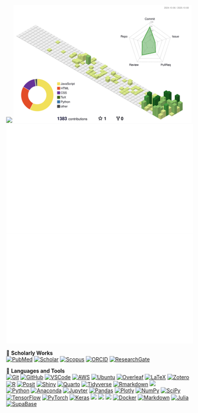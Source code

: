 <img src="https://spotify-github-profile.kittinanx.com/api/view?uid=1241595878&cover_image=true&theme=default&show_offline=false&background_color=#ffffff&interchange=true&bar_color=53b14f&bar_color_cover=false" width="240" />  <img src="./profile-3d-contrib/profile-green-animate.svg" width="480" />
![](https://raw.githubusercontent.com/jacobkmcpherson/github-stats/master/generated/overview.svg)
![](https://raw.githubusercontent.com/jacobkmcpherson/github-stats/master/generated/languages.svg)  
<!--- ![Snake animation](https://raw.githubusercontent.com/JACOBKMCPHERSON/JACOBKMCPHERSON/output/github-snake.svg) -->

🔬 **Scholarly Works**  
[![PubMed](https://img.shields.io/badge/PubMed-2C5981?logo=PubMed&logoColor=white)](https://www.ncbi.nlm.nih.gov/myncbi/1XeOuqmaFjg5z/bibliography/public/)
[![Scholar](https://img.shields.io/badge/Google%20Scholar-4285F4?logo=google-scholar&logoColor=white)](https://scholar.google.com/citations?user=MsZPCoIAAAAJ)
[![Scopus](https://img.shields.io/badge/Scopus-22a6b3?logo=Elsevier&logoColor=white)](https://www.scopus.com/authid/detail.uri?authorId=57204192355)
[![ORCID](https://img.shields.io/badge/ORCID-21B324?logo=orcid&logoColor=white)](https://orcid.org/0000-0001-5486-4945)
[![ResearchGate](https://img.shields.io/badge/ResearchGate-00CCBB?logo=researchgate&logoColor=white)](https://www.researchgate.net/profile/Jacob-Mcpherson)  

🔨 **Languages and Tools**  
[![Git](https://img.shields.io/badge/git-%23F05033.svg?logo=git&logoColor=white)](https://git-scm.com/)
[![GitHub](https://img.shields.io/badge/GitHub-100000?logo=github&logoColor=white)](https://github.com/)
[![VSCode](https://img.shields.io/badge/vs%20code-007ACC?logo=visual%20studio%20code&logoColor=white)](https://code.visualstudio.com/)
[![AWS](https://img.shields.io/badge/AWS-%23FF9900.svg?logo=amazon-aws&logoColor=white)](https://aws.amazon.com/)
[![Ubuntu](https://img.shields.io/badge/Ubuntu-E95420?logo=ubuntu&logoColor=white)](https://www.ubuntu.com)
[![Overleaf](https://img.shields.io/badge/Overleaf-47A141?logo=overleaf&logoColor=white)](https://www.overleaf.com/)
[![LaTeX](https://img.shields.io/badge/latex-%23008080.svg?logo=latex&logoColor=white)](https://www.latex-project.org/)
[![Zotero](https://img.shields.io/badge/zotero-CC2936.svg?logo=zotero&logoColor=white)](https://www.zotero.org/)
[![R](https://img.shields.io/badge/r-%23276DC3.svg?logo=R&logoColor=white)](https://www.r-project.org/)
[![Posit](https://img.shields.io/badge/RStudio-75AADB?logo=R&rstudio&logoColor=white)](https://posit.co/)
[![Shiny](https://img.shields.io/badge/Shiny-%23276DC3.svg?logo=r&logoColor=white)](https://shiny.posit.co/)
[![Quarto](https://img.shields.io/badge/Quarto-%23004D7A.svg?logo=r&quarto&logoColor=white)](https://quarto.org)
[![Tidyverse](https://img.shields.io/badge/tidyverse-%231A162D.svg?logo=R&logoColor=white)](https://www.tidyverse.org/)
[![Rmarkdown](https://img.shields.io/badge/R%20Markdown-%23276DC3.svg?logo=r&logoColor=white)](https://rmarkdown.rstudio.com/)
[![](https://img.shields.io/badge/ggplot2-%232A81CB.svg?logo=r&logoColor=white)](https://CRAN.R-project.org/package=ggplot2)<br>
[![Python](https://img.shields.io/badge/python-3670A0?logo=python&logoColor=ffdd54)](https://www.python.org/)
[![Anaconda](https://img.shields.io/badge/Anaconda-%2344A833.svg?logo=anaconda&logoColor=white)](https://www.anaconda.com/)
[![Jupyter](https://img.shields.io/badge/Jupyter-Orange?logo=jupyter&logoColor=white)](https://jupyter.org/)
[![Pandas](https://img.shields.io/badge/pandas-%23150458.svg?logo=pandas&logoColor=white)](https://pandas.pydata.org) 
[![Plotly](https://img.shields.io/badge/Plotly-%233F4F75.svg?logo=plotly&logoColor=white)](https://plotly.com)
[![NumPy](https://img.shields.io/badge/numpy-%23013243.svg?logo=numpy&logoColor=white)](https://numpy.org)
[![SciPy](https://img.shields.io/badge/SciPy-%230C55A5.svg?logo=scipy&logoColor=%white)](https://scipy.org/)
[![TensorFlow](https://img.shields.io/badge/TensorFlow-%23FF6F00.svg?logo=TensorFlow&logoColor=white)](https://www.tensorflow.org)
[![PyTorch](https://img.shields.io/badge/PyTorch-%23EE4C2C.svg?logo=PyTorch&logoColor=white)](https://pytorch.org)
[![Keras](https://img.shields.io/badge/Keras-%23D00000.svg?logo=Keras&logoColor=white)](https://keras.io)
[![](https://img.shields.io/badge/matplotlib-224499?logo=matplotlib&logoColor=white)](https://matplotlib.org/)
[![](https://img.shields.io/badge/seaborn-377EB8?logo=seaborn&logoColor=white)](https://seaborn.pydata.org/)
[![](https://img.shields.io/badge/scikit-learn-F7931E?logo=scikit-learn&logoColor=white)](https://scikit-learn.org/)
[![Docker](https://img.shields.io/badge/docker-%230db7ed.svg?logo=docker&logoColor=white)](https://www.docker.com/)
[![Markdown](https://img.shields.io/badge/markdown-%23000000.svg?logo=markdown&logoColor=white)](https://www.markdownguide.org/)
[![Julia](https://img.shields.io/badge/-Julia-9558B2?logo=julia&logoColor=white)](https://julialang.org/)
[![SupaBase](https://img.shields.io/badge/Supabase-3ECF8E?logo=supabase&logoColor=white)](https://supabase.com/)

<!--
[![](https://img.shields.io/badge/colorspace-%233B8EA5?logo=R&logoColor=white)](https://CRAN.R-project.org/package=colorspace)
[![](https://img.shields.io/badge/viridis-%236C9E3F?logo=R&logoColor=white)](https://CRAN.R-project.org/package=viridis)
[![](https://img.shields.io/badge/RColorBrewer-%234D8DC9?logo=R&logoColor=white)](https://CRAN.R-project.org/package=RColorBrewer)
[![](https://img.shields.io/badge/paletteer-%237F4FC6?logo=R&logoColor=white)](https://CRAN.R-project.org/package=paletteer)
[![](https://img.shields.io/badge/scico-%23008B8B?logo=R&logoColor=white)](https://CRAN.R-project.org/package=scico)
[![](https://img.shields.io/badge/wesanderson-%23C77CFF?logo=R&logoColor=white)](https://CRAN.R-project.org/package=wesanderson)
[![](https://img.shields.io/badge/ggthemes-%23616161?logo=R&logoColor=white)](https://CRAN.R-project.org/package=ggthemes)
[![](https://img.shields.io/badge/ggrepel-%23E76F51?logo=R&logoColor=white)](https://CRAN.R-project.org/package=ggrepel)
[![](https://img.shields.io/badge/patchwork-%232A9D8F?logo=R&logoColor=white)](https://CRAN.R-project.org/package=patchwork)
[![](https://img.shields.io/badge/cowplot-%238D99AE?logo=R&logoColor=white)](https://CRAN.R-project.org/package=cowplot)
[![](https://img.shields.io/badge/ggtext-%235C6BC0?logo=R&logoColor=white)](https://CRAN.R-project.org/package=ggtext)
[![](https://img.shields.io/badge/ggforce-%23F4A261?logo=R&logoColor=white)](https://CRAN.R-project.org/package=ggforce)
[![](https://img.shields.io/badge/ggraph-%239C27B0?logo=R&logoColor=white)](https://CRAN.R-project.org/package=ggraph)
[![](https://img.shields.io/badge/highcharter-%230069B4?logo=R&logoColor=white)](https://CRAN.R-project.org/package=highcharter)
[![](https://img.shields.io/badge/echarts4r-%23D61F1F?logo=R&logoColor=white)](https://CRAN.R-project.org/package=echarts4r)
[![](https://img.shields.io/badge/sf-%23007ACC?logo=R&logoColor=white)](https://CRAN.R-project.org/package=sf)
[![](https://img.shields.io/badge/tmap-%23537A8B?logo=R&logoColor=white)](https://CRAN.R-project.org/package=tmap)
[![](https://img.shields.io/badge/leaflet-%23328F5B?logo=R&logoColor=white)](https://CRAN.R-project.org/package=leaflet)
[![](https://img.shields.io/badge/tibble-%233C1F7D.svg?logo=R&tibble&logoColor=white)](https://CRAN.R-project.org/package=tibble)
[![](https://img.shields.io/badge/dplyr-%231DAF31.svg?logo=R&dplyr&logoColor=white)](https://CRAN.R-project.org/package=dplyr)
[![](https://img.shields.io/badge/rlang-%23E01E30.svg?logo=R&rlang&logoColor=white)](https://CRAN.R-project.org/package=rlang)
[![](https://img.shields.io/badge/lifecycle-%23EAB030.svg?logo=R&lifecycle&logoColor=white)](https://CRAN.R-project.org/package=lifecycle)
[![](https://img.shields.io/badge/cli-%230090D1.svg?logo=R&cli&logoColor=white)](https://CRAN.R-project.org/package=cli)
[![](https://img.shields.io/badge/purrr-%2371A8FF.svg?logo=R&purrr&logoColor=white)](https://CRAN.R-project.org/package=purrr)
[![](https://img.shields.io/badge/glue-%237F4FC6.svg?logo=R&glue&logoColor=white)](https://CRAN.R-project.org/package=glue)
[![](https://img.shields.io/badge/curl-%23F1502F.svg?logo=R&curl&logoColor=white)](https://CRAN.R-project.org/package=curl)
[![](https://img.shields.io/badge/readr-%233B9EDE.svg?logo=R&readr&logoColor=white)](https://CRAN.R-project.org/package=readr)
[![](https://img.shields.io/badge/vctrs-%23FF7F0E.svg?logo=R&vctrs&logoColor=white)](https://CRAN.R-project.org/package=vctrs)
[![](https://img.shields.io/badge/scales-%23681DFF.svg?logo=R&scales&logoColor=white)](https://CRAN.R-project.org/package=scales)
[![](https://img.shields.io/badge/jsonlite-%23E377C2.svg?logo=R&jsonlite&logoColor=white)](https://CRAN.R-project.org/package=jsonlite)
[![](https://img.shields.io/badge/testthat-%2393930B.svg?logo=R&testthat&logoColor=white)](https://CRAN.R-project.org/package=testthat)
[![](https://img.shields.io/badge/readxl-%23449968.svg?logo=R&readxl&logoColor=white)](https://CRAN.R-project.org/package=readxl)
[![](https://img.shields.io/badge/tidyr-%23D62728.svg?logo=R&tidyr&logoColor=white)](https://CRAN.R-project.org/package=tidyr)
[![](https://img.shields.io/badge/ragg-%23BCBD22.svg?logo=R&ragg&logoColor=white)](https://CRAN.R-project.org/package=ragg)
[![](https://img.shields.io/badge/xfun-%2317BECF.svg?logo=R&xfun&logoColor=white)](https://CRAN.R-project.org/package=xfun)
[![](https://img.shields.io/badge/waldo-%230DB14B.svg?logo=R&waldo&logoColor=white)](https://CRAN.R-project.org/package=waldo)
[![](https://img.shields.io/badge/stringr-%23478CBF.svg?logo=R&stringr&logoColor=white)](https://CRAN.R-project.org/package=stringr)
[![](https://img.shields.io/badge/magrittr-%23FF4B00.svg?logo=R&magrittr&logoColor=white)](https://CRAN.R-project.org/package=magrittr)
[![](https://img.shields.io/badge/pillar-%237F3C8D.svg?logo=R&pillar&logoColor=white)](https://CRAN.R-project.org/package=pillar)
[![](https://img.shields.io/badge/fansi-%2364B5F6.svg?logo=R&fansi&logoColor=white)](https://CRAN.R-project.org/package=fansi)
[![](https://img.shields.io/badge/ellipsis-%23E64A19.svg?logo=R&ellipsis&logoColor=white)](https://CRAN.R-project.org/package=ellipsis)
[![](https://img.shields.io/badge/withr-%2331A354.svg?logo=R&withr&logoColor=white)](https://CRAN.R-project.org/package=withr)
[![](https://img.shields.io/badge/callr-%2360056D.svg?logo=R&callr&logoColor=white)](https://CRAN.R-project.org/package=callr)
[![](https://img.shields.io/badge/MASS-%23007ACC.svg?logo=R&logoColor=white)](https://CRAN.R-project.org/package=MASS)
[![](https://img.shields.io/badge/knitr-%23FFB300.svg?logo=R&knitr&logoColor=white)](https://CRAN.R-project.org/package=knitr)
[![](https://img.shields.io/badge/Matrix-%231C75BC.svg?logo=R&Matrix&logoColor=white)](https://CRAN.R-project.org/package=Matrix)

[![](https://img.shields.io/badge/xarray-DC0000?logo=Python&logoColor=white)](http://xarray.pydata.org/)
[![](https://img.shields.io/badge/dask-F16824?logo=Python&logoColor=white)](https://dask.org/)
[![](https://img.shields.io/badge/Pillow-B19CD9?logo=Python&logoColor=white)](https://python-pillow.org/)
[![](https://img.shields.io/badge/sympy-3B5526?logo=Python&logoColor=white)](https://www.sympy.org/)
[![](https://img.shields.io/badge/statsmodels-005C5C?logo=Python&logoColor=white)](https://www.statsmodels.org/)
[![](https://img.shields.io/badge/networkx-107895?logo=Python&logoColor=white)](https://networkx.org/)
[![](https://img.shields.io/badge/joblib-B8860B?logo=Python&logoColor=white)](https://joblib.readthedocs.io/)
[![](https://img.shields.io/badge/numba-FF6600?logo=Python&logoColor=white)](https://numba.pydata.org/)
[![](https://img.shields.io/badge/bokeh-E76F51?logo=Bokeh&logoColor=white)](https://bokeh.org/)
[![](https://img.shields.io/badge/holoviews-1A759F?logo=Python&logoColor=white)](https://holoviews.org/)
[![](https://img.shields.io/badge/altair-FF4C4C?logo=Altair&logoColor=white)](https://altair-viz.github.io/)
[![](https://img.shields.io/badge/plotnine-0C55A5?logo=Python&logoColor=white)](https://plotnine.org/)
[![](https://img.shields.io/badge/mayavi-7B68EE?logo=Python&logoColor=white)](https://docs.enthought.com/mayavi/mayavi/)
[![](https://img.shields.io/badge/xgboost-FF6600?logo=Python&logoColor=white)](https://xgboost.readthedocs.io/)
[![](https://img.shields.io/badge/lightgbm-008000?logo=Python&logoColor=white)](https://lightgbm.readthedocs.io/)
[![](https://img.shields.io/badge/catboost-AA336A?logo=Python&logoColor=white)](https://catboost.ai/)
[![](https://img.shields.io/badge/transformers-FFB000?logo=huggingface&logoColor=white)](https://huggingface.co/docs/transformers)
[![](https://img.shields.io/badge/spacy-09A3D5?logo=spacy&logoColor=white)](https://spacy.io/)
[![](https://img.shields.io/badge/requests-0A66C2?logo=Python&logoColor=white)](https://requests.readthedocs.io/)
[![](https://img.shields.io/badge/httpx-4E89AE?logo=Python&logoColor=white)](https://www.python-httpx.org/)
[![](https://img.shields.io/badge/beautifulsoup4-8A2BE2?logo=Python&logoColor=white)](https://www.crummy.com/software/BeautifulSoup/)
[![](https://img.shields.io/badge/lxml-006400?logo=Python&logoColor=white)](https://lxml.de/)
[![](https://img.shields.io/badge/fastapi-009688?logo=fastapi&logoColor=white)](https://fastapi.tiangolo.com/)
[![](https://img.shields.io/badge/sqlalchemy-4B275F?logo=Python&logoColor=white)](https://www.sqlalchemy.org/)
[![](https://img.shields.io/badge/h5py-005B96?logo=Python&logoColor=white)](https://www.h5py.org/)
[![](https://img.shields.io/badge/pyarrow-F4A300?logo=Apache&logoColor=white)](https://arrow.apache.org/docs/python/)
[![](https://img.shields.io/badge/openpyxl-217346?logo=Python&logoColor=white)](https://openpyxl.readthedocs.io/)
[![](https://img.shields.io/badge/pyyaml-FFD43B?logo=Python&logoColor=black)](https://pyyaml.org/)
[![](https://img.shields.io/badge/tqdm-3E8E7E?logo=Python&logoColor=white)](https://tqdm.github.io/)
[![](https://img.shields.io/badge/loguru-C41E3A?logo=Python&logoColor=white)](https://loguru.readthedocs.io/)
[![](https://img.shields.io/badge/pathlib-5A5A5A?logo=Python&logoColor=white)](https://docs.python.org/3/library/pathlib.html)
[![](https://img.shields.io/badge/pytest-B23A48?logo=pytest&logoColor=white)](https://docs.pytest.org/)
[![](https://img.shields.io/badge/pydantic-FF6F00?logo=Python&logoColor=white)](https://docs.pydantic.dev/)

[![amsmath](https://img.shields.io/badge/amsmath-2C5981?logo=LaTeX&logoColor=white)](https://ctan.org/pkg/amsmath)
[![amssymb](https://img.shields.io/badge/amssymb-2C5981?logo=LaTeX&logoColor=white)](https://ctan.org/pkg/amsfonts)
[![geometry](https://img.shields.io/badge/geometry-2C5981?logo=LaTeX&logoColor=white)](https://ctan.org/pkg/geometry)
[![graphicx](https://img.shields.io/badge/graphicx-2C5981?logo=LaTeX&logoColor=white)](https://ctan.org/pkg/graphicx)
[![hyperref](https://img.shields.io/badge/hyperref-2C5981?logo=LaTeX&logoColor=white)](https://ctan.org/pkg/hyperref)
[![xcolor](https://img.shields.io/badge/xcolor-2C5981?logo=LaTeX&logoColor=white)](https://ctan.org/pkg/xcolor)
[![tikz/pgf](https://img.shields.io/badge/tikz%2Fpgf-2C5981?logo=LaTeX&logoColor=white)](https://ctan.org/pkg/pgf)
[![babel](https://img.shields.io/badge/babel-2C5981?logo=LaTeX&logoColor=white)](https://ctan.org/pkg/babel)
[![fontenc](https://img.shields.io/badge/fontenc-2C5981?logo=LaTeX&logoColor=white)](https://ctan.org/pkg/fontenc)
[![inputenc](https://img.shields.io/badge/inputenc-2C5981?logo=LaTeX&logoColor=white)](https://ctan.org/pkg/inputenc)
[![csquotes](https://img.shields.io/badge/csquotes-2C5981?logo=LaTeX&logoColor=white)](https://ctan.org/pkg/csquotes)
[![biblatex](https://img.shields.io/badge/biblatex-2C5981?logo=LaTeX&logoColor=white)](https://ctan.org/pkg/biblatex)
[![natbib](https://img.shields.io/badge/natbib-2C5981?logo=LaTeX&logoColor=white)](https://ctan.org/pkg/natbib)
[![booktabs](https://img.shields.io/badge/booktabs-2C5981?logo=LaTeX&logoColor=white)](https://ctan.org/pkg/booktabs)
[![array](https://img.shields.io/badge/array-2C5981?logo=LaTeX&logoColor=white)](https://ctan.org/pkg/array)
[![fancyhdr](https://img.shields.io/badge/fancyhdr-2C5981?logo=LaTeX&logoColor=white)](https://ctan.org/pkg/fancyhdr)
[![titlesec](https://img.shields.io/badge/titlesec-2C5981?logo=LaTeX&logoColor=white)](https://ctan.org/pkg/titlesec)
[![microtype](https://img.shields.io/badge/microtype-2C5981?logo=LaTeX&logoColor=white)](https://ctan.org/pkg/microtype)
[![siunitx](https://img.shields.io/badge/siunitx-2C5981?logo=LaTeX&logoColor=white)](https://ctan.org/pkg/siunitx)
[![cleveref](https://img.shields.io/badge/cleveref-2C5981?logo=LaTeX&logoColor=white)](https://ctan.org/pkg/cleveref)
--->

<!---
| CONTENT   | RESOURCES     | 
|----------|----------|
| Data    | [RedCap](https://project-redcap.org/) [EMBL-EBI](https://www.ebi.ac.uk/submission/) [NCBI](https://submit.ncbi.nlm.nih.gov/subs/) [BioProject](https://submit.ncbi.nlm.nih.gov/about/bioproject-biosample/) [SRA](https://submit.ncbi.nlm.nih.gov/subs/sra/) [Genome](https://submit.ncbi.nlm.nih.gov/subs/genome/) [PubChem](https://pubchem.ncbi.nlm.nih.gov/submit/) | 
Data Coalitions | [Global BioData](https://globalbiodata.org/what-we-do/global-core-biodata-resources/list-of-current-global-core-biodata-resources/) [OpenData](https://registry.opendata.aws/) [Elixir](https://elixir-europe.org/) [OmicsDI](https://www.omicsdi.org/database) [DDBJ](https://www.ddbj.nig.ac.jp/index-e.html) [EMBL-EBI](https://www.ebi.ac.uk/) [NCBI](https://ncbi.nlm.nih.gov/) [SIB](https://www.expasy.org/) | 
High-Performance Computing | [NeuroSnap AI](https://neurosnap.ai/) [NIH HPC](https://hpc.nih.gov/) [NSF Access](https://allocations.access-ci.org/get-your-first-project) [TACC](https://tacc.utexas.edu/) |
Artificial Intelligence | [Goodfellow 2016 _Deep Learning_](https://www.deeplearningbook.org/) | 
| Small Molecules Drugs | [Isomorphic Labs](https://www.isomorphiclabs.com/) [ChEBI](https://www.ebi.ac.uk/chebi/) [ChEMBL](https://www.ebi.ac.uk/chembl/) [BindingDB](https://www.bindingdb.org/rwd/bind/index.jsp) [DrugBank](https://www.drugbank.com/) [SwissDrug](https://www.molecular-modelling.ch/swiss-drug-design.html) [OrphData](https://www.orphadata.com/) [IUPHAR](https://www.guidetopharmacology.org/) [PharmGKB](https://www.pharmgkb.org/) [ChemAxon](https://chemaxon.com/) | 
| Life Science Vendors | [Thermo](https://www.thermofisher.com/us/en/home.html) [Eppendorf](https://www.eppendorf.com/us-en/) [Qiagen](https://digitalinsights.qiagen.com/products-overview/discovery-insights-portfolio/enterprise-ngs-solutions/qiagen-clc-genomics-cloud/) [Schrodinger](https://www.schrodinger.com/platform/products/virtual-cluster/) [Emerald Cloud Labs](https://www.emeraldcloudlab.com/)
| Infectious Diseases |  [BacDive](https://bacdive.dsmz.de/) [BEI](https://www.beiresources.org/) [CDC AR Isolate Bank](https://wwwn.cdc.gov/arisolatebank/) [BV-BRC](https://www.bv-brc.org/) [MGnify](https://www.ebi.ac.uk/metagenomics) [CARD](https://card.mcmaster.ca/) [Silva](https://www.arb-silva.de/) [EcoCyc](https://ecocyc.org/) [SubtiWiki](https://www.subtiwiki.uni-goettingen.de/v5/welcome) [FungiDB](https://fungidb.org/) [LPSN](https://lpsn.dsmz.de/)[ViralZone](https://viralzone.expasy.org/) [ViralHostRangeDB](https://viralhostrangedb.pasteur.cloud/) [VirusHostDB(JP)](https://www.genome.jp/virushostdb/) [Viruses(NCBI)](https://www.ncbi.nlm.nih.gov/labs/virus/) [HIVDB](https://hivdb.stanford.edu/) |
| Proteins and Enzymes | [AlphaFold](https://alphafoldserver.com/) [UniProt](https://www.uniprot.org/) [UniProt3D](https://uniprot3d.org/) [EMPIAR](https://www.ebi.ac.uk/empiar/) [EMDB](https://www.ebi.ac.uk/emdb/) [EMDataResource](https://www.emdataresource.org/) [CryoSPARC](https://cryosparc.com/) [Cryo-ET](https://cryoetdataportal.czscience.com/) [WW-PDB](https://www.wwpdb.org/)  [RCSB-PDB](https://www.rcsb.org/) [InterPro](https://www.ebi.ac.uk/interpro/) [UCSF ChimeraX](https://www.cgl.ucsf.edu/chimerax/) [OpenStructure](https://openstructure.org/) [CATH](http://www.cathdb.info/) [SBGrid](https://sbgrid.org/) [OPIG](https://opig.stats.ox.ac.uk/) [OpenTargets](https://www.opentargets.org/publications) [TCBG](https://www.ks.uiuc.edu/) | 
| Interactions & Reactions | [Reactome](https://reactome.org/) [RHEA](https://www.rhea-db.org/) [STRING](https://string-db.org/) [BRENDA](https://www.brenda-enzymes.org/) [IMEx](https://www.imexconsortium.org/) | 
| Expression |  [BioImage](https://www.ebi.ac.uk/bioimage-archive/submit/) [Expression (JAX)](https://www.informatics.jax.org/expression.shtml/) [GTEx](https://www.gtexportal.org/home/) [GXA](https://www.ebi.ac.uk/gxa/home) [GEO](https://www.ncbi.nlm.nih.gov/geo/) [ProteomeXchange](https://www.proteomexchange.org/) [Human Protein Atlas](https://www.proteinatlas.org/) [RTI](https://www.umassmed.edu/rti/oncampus/rna-tools/) [archs4](https://archs4.org/)
| Genomes & Models | [YeastGenome](https://yeastgenome.org/) [WormBase](https://wormbase.org/) [FlyBase](https://flybase.org/) [ZFin](https://zfin.org/) [GenCodes](https://www.gencodegenes.org/) [RatGenomeData](https://rgd.mcw.edu/) [Ensembl](https://useast.ensembl.org/index.html) [ClinGen](https://www.clinicalgenome.org/) |
| Other | [GO](https://geneontology.org/) [KEGG](https://www.genome.jp/kegg/kegg1.html) [MDDDB](https://mddbr.eu/) [BioModels](https://www.ebi.ac.uk/biomodels/) [LipidMaps](https://www.lipidmaps.org/) | 
| Health |  [USPSTF](https://www.uspreventiveservicestaskforce.org/webview/#/) [HealthCheckTools](https://medlineplus.gov/healthchecktools.html) [MyHealthFinder](https://odphp.health.gov/myhealthfinder) |
| Clinical Research | [ResearchMatch](https://www.researchmatch.org/) [HHS.Gov Open-Data](https://cdo.hhs.gov/s/open-data) [AllOfUs](https://allofus.nih.gov/) [UK BioBank](https://www.ukbiobank.ac.uk/) [BioBank Japan](https://biobankjp.org/en/) |
| Academia |  [AI Patient](https://geiselmed.dartmouth.edu/thesen/patient-actor-app/) [OpenEvidence](https://www.openevidence.com/) [OpenRead](https://www.openread.academy/) [Copyright.com](https://www.copyright.com/) |
